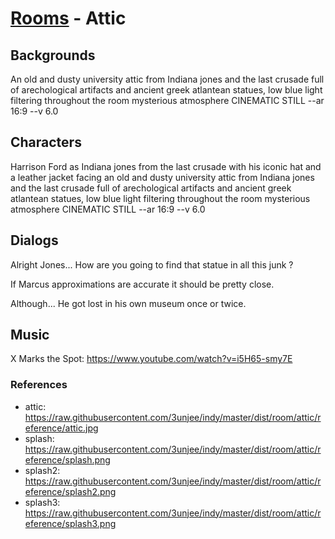 # [Rooms](../room.md) - Attic

## Backgrounds

An old and dusty university attic from Indiana jones and the last crusade full of arechological artifacts and ancient greek atlantean statues, low blue light filtering throughout the room mysterious atmosphere CINEMATIC STILL --ar 16:9 --v 6.0

## Characters

Harrison Ford as Indiana jones from the last crusade with his iconic hat and a leather jacket facing an old and dusty university attic from Indiana jones and the last crusade full of arechological artifacts and ancient greek atlantean statues, low blue light filtering throughout the room mysterious atmosphere CINEMATIC STILL --ar 16:9 --v 6.0

## Dialogs

Alright Jones... <break time="1.0s" /> How are you going to find that statue in all this junk ?

If Marcus approximations are accurate it should be pretty close.

Although... <break time="1.0s" /> He got lost in his own museum once or twice.

## Music

X Marks the Spot: https://www.youtube.com/watch?v=i5H65-smy7E

### References

- attic: https://raw.githubusercontent.com/3unjee/indy/master/dist/room/attic/reference/attic.jpg
- splash: https://raw.githubusercontent.com/3unjee/indy/master/dist/room/attic/reference/splash.png
- splash2: https://raw.githubusercontent.com/3unjee/indy/master/dist/room/attic/reference/splash2.png
- splash3: https://raw.githubusercontent.com/3unjee/indy/master/dist/room/attic/reference/splash3.png
